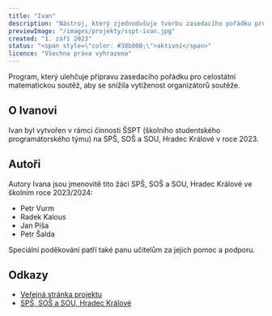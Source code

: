 ```yaml
---
title: "Ivan"
description: "Nástroj, který zjednodušuje tvorbu zasedacího pořádku pro celostátní matematickou soutěž."
previewImage: "/images/projekty/sspt-ivan.jpg"
created: "1. září 2023"
status: "<span style=\"color: #38b000;\">aktivní</span>"
licence: "Všechna práva vyhrazena"
---
```

Program, který ulehčuje přípravu zasedacího pořádku pro celostátní matematickou soutěž, aby se snížila vytíženost organizátorů soutěže.

## O Ivanovi

Ivan byl vytvořen v rámci činnosti ŠSPT (školního studentského programátorského týmu) na SPŠ, SOŠ a SOU, Hradec Králové v roce 2023.

## Autoři

Autory Ivana jsou jmenovitě tito žáci SPŠ, SOŠ a SOU, Hradec Králové ve školním roce 2023/2024:

- Petr Vurm
- Radek Kalous
- Jan Píša
- Petr Šalda

Speciální poděkování patří také panu učitelům za jejich pomoc a podporu.

## Odkazy

- [Veřejná stránka projektu](https://sspt.petrvurm.cz/ivan/ "Navštívit veřejnou stránku projektu")
- [SPŠ, SOŠ a SOU, Hradec Králové](https://www.hradebni.cz/ "Navštívit web SPŠ, SOŠ a SOU, Hradec Králové")
